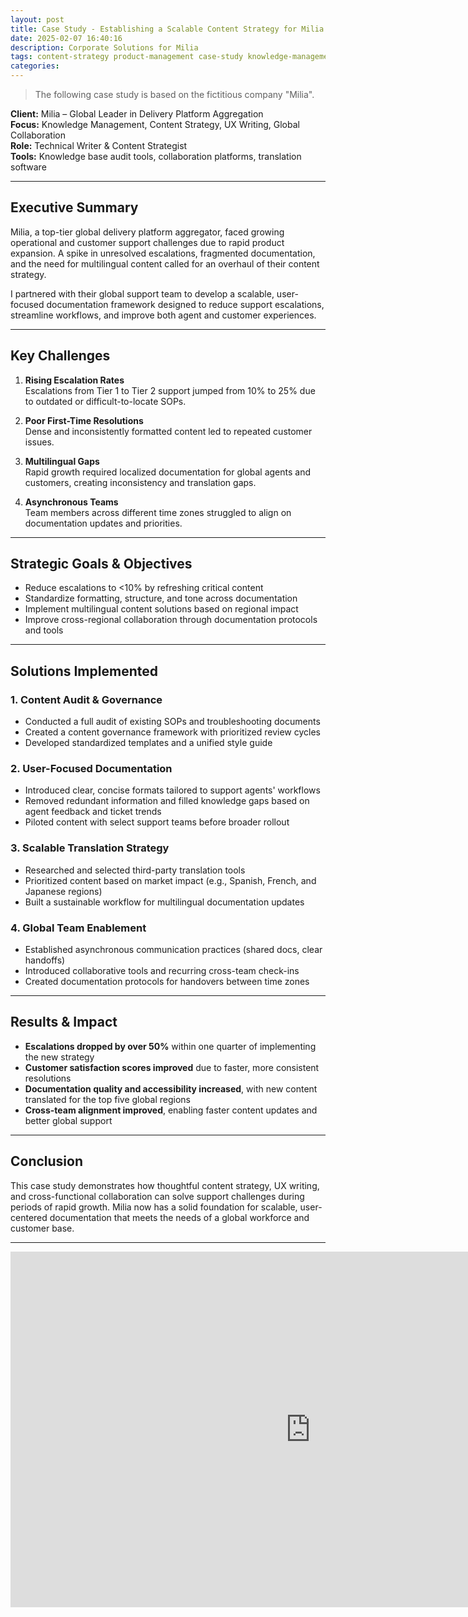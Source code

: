 ```yaml
---
layout: post
title: Case Study - Establishing a Scalable Content Strategy for Milia
date: 2025-02-07 16:40:16
description: Corporate Solutions for Milia
tags: content-strategy product-management case-study knowledge-management
categories:
---
```

> The following case study is based on the fictitious company "Milia".

**Client:** Milia – Global Leader in Delivery Platform Aggregation  
**Focus:** Knowledge Management, Content Strategy, UX Writing, Global Collaboration  
**Role:** Technical Writer & Content Strategist  
**Tools:** Knowledge base audit tools, collaboration platforms, translation software

---

## Executive Summary

Milia, a top-tier global delivery platform aggregator, faced growing operational and customer support challenges due to rapid product expansion. A spike in unresolved escalations, fragmented documentation, and the need for multilingual content called for an overhaul of their content strategy.

I partnered with their global support team to develop a scalable, user-focused documentation framework designed to reduce support escalations, streamline workflows, and improve both agent and customer experiences.

---

## Key Challenges

1. **Rising Escalation Rates**  
   Escalations from Tier 1 to Tier 2 support jumped from 10% to 25% due to outdated or difficult-to-locate SOPs.

2. **Poor First-Time Resolutions**  
   Dense and inconsistently formatted content led to repeated customer issues.

3. **Multilingual Gaps**  
   Rapid growth required localized documentation for global agents and customers, creating inconsistency and translation gaps.

4. **Asynchronous Teams**  
   Team members across different time zones struggled to align on documentation updates and priorities.

---

## Strategic Goals & Objectives

- Reduce escalations to <10% by refreshing critical content  
- Standardize formatting, structure, and tone across documentation  
- Implement multilingual content solutions based on regional impact  
- Improve cross-regional collaboration through documentation protocols and tools

---

## Solutions Implemented

### 1. Content Audit & Governance

- Conducted a full audit of existing SOPs and troubleshooting documents  
- Created a content governance framework with prioritized review cycles  
- Developed standardized templates and a unified style guide

### 2. User-Focused Documentation

- Introduced clear, concise formats tailored to support agents' workflows  
- Removed redundant information and filled knowledge gaps based on agent feedback and ticket trends  
- Piloted content with select support teams before broader rollout

### 3. Scalable Translation Strategy

- Researched and selected third-party translation tools  
- Prioritized content based on market impact (e.g., Spanish, French, and Japanese regions)  
- Built a sustainable workflow for multilingual documentation updates

### 4. Global Team Enablement

- Established asynchronous communication practices (shared docs, clear handoffs)  
- Introduced collaborative tools and recurring cross-team check-ins  
- Created documentation protocols for handovers between time zones

---

## Results & Impact

- **Escalations dropped by over 50%** within one quarter of implementing the new strategy  
- **Customer satisfaction scores improved** due to faster, more consistent resolutions  
- **Documentation quality and accessibility increased**, with new content translated for the top five global regions  
- **Cross-team alignment improved**, enabling faster content updates and better global support

---

## Conclusion

This case study demonstrates how thoughtful content strategy, UX writing, and cross-functional collaboration can solve support challenges during periods of rapid growth. Milia now has a solid foundation for scalable, user-centered documentation that meets the needs of a global workforce and customer base.

---

<iframe src="https://docs.google.com/presentation/d/e/2PACX-1vTfHuWnaGapeB-6xl2F6oryMmiw7VcpDs0AMl9Vl5exqZLXoUtHAK5q2Jqj7HisTBukKiW83TNxy9rV/pubembed?start=true&loop=true&delayms=3000" frameborder="0" width="960" height="569" allowfullscreen="true" mozallowfullscreen="true" webkitallowfullscreen="true"></iframe>
